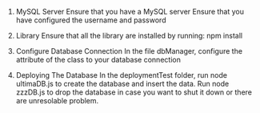 1. MySQL Server
   Ensure that you have a MySQL server
   Ensure that you have configured the username and password

2. Library
   Ensure that all the library are installed by running: npm install

3. Configure Database Connection
   In the file dbManager, configure the attribute of the class to your database connection

4. Deploying The Database
   In the deploymentTest folder, run node ultimaDB.js to create the database and insert the data.
   Run node zzzDB.js to drop the database in case you want to shut it down or there are unresolable problem.
